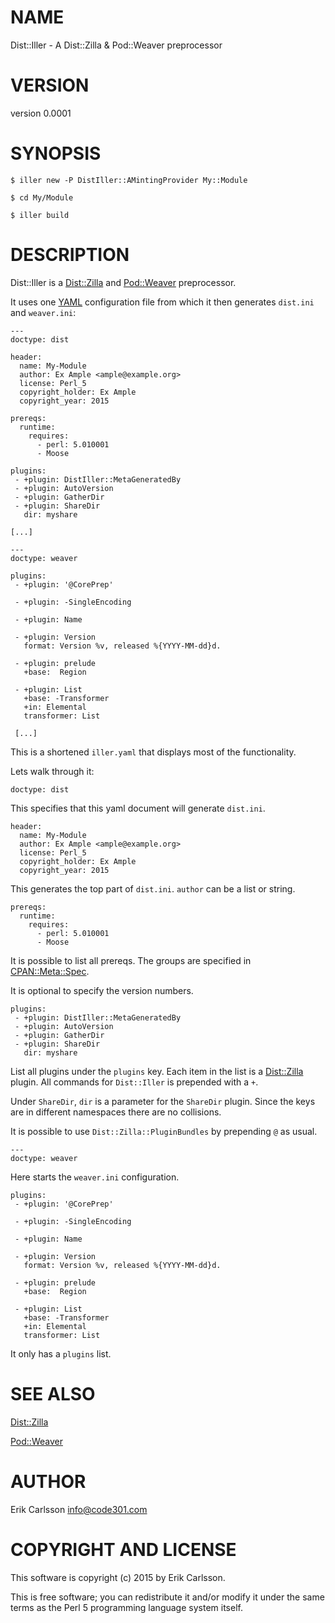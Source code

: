 # NAME

Dist::Iller - A Dist::Zilla & Pod::Weaver preprocessor

# VERSION

version 0.0001

# SYNOPSIS

    $ iller new -P DistIller::AMintingProvider My::Module

    $ cd My/Module

    $ iller build

# DESCRIPTION

Dist::Iller is a [Dist::Zilla](https://metacpan.org/pod/Dist::Zilla) and [Pod::Weaver](https://metacpan.org/pod/Pod::Weaver) preprocessor.

It uses one [YAML](https://metacpan.org/pod/YAML) configuration file from which it then generates `dist.ini` and `weaver.ini`:

    ---
    doctype: dist

    header:
      name: My-Module
      author: Ex Ample <ample@example.org>
      license: Perl_5
      copyright_holder: Ex Ample
      copyright_year: 2015

    prereqs:
      runtime:
        requires:
          - perl: 5.010001
          - Moose

    plugins:
     - +plugin: DistIller::MetaGeneratedBy
     - +plugin: AutoVersion
     - +plugin: GatherDir
     - +plugin: ShareDir
       dir: myshare

    [...]

    ---
    doctype: weaver

    plugins:
     - +plugin: '@CorePrep'

     - +plugin: -SingleEncoding

     - +plugin: Name

     - +plugin: Version
       format: Version %v, released %{YYYY-MM-dd}d.

     - +plugin: prelude
       +base:  Region

     - +plugin: List
       +base: -Transformer
       +in: Elemental
       transformer: List

     [...]

This is a shortened `iller.yaml` that displays most of the functionality.

Lets walk through it:

    doctype: dist

This specifies that this yaml document will generate `dist.ini`.

    header:
      name: My-Module
      author: Ex Ample <ample@example.org>
      license: Perl_5
      copyright_holder: Ex Ample
      copyright_year: 2015

This generates the top part of `dist.ini`. `author` can be a list or string.

    prereqs:
      runtime:
        requires:
          - perl: 5.010001
          - Moose

It is possible to list all prereqs. The groups are specified in [CPAN::Meta::Spec](https://metacpan.org/pod/CPAN::Meta::Spec).

It is optional to specify the version numbers.

    plugins:
     - +plugin: DistIller::MetaGeneratedBy
     - +plugin: AutoVersion
     - +plugin: GatherDir
     - +plugin: ShareDir
       dir: myshare

List all plugins under the `plugins` key. Each item in the list is a [Dist::Zilla](https://metacpan.org/pod/Dist::Zilla) plugin. All commands for `Dist::Iller` is prepended with a `+`.

Under `ShareDir`, `dir` is a parameter for the `ShareDir` plugin. Since the keys are in different namespaces there are no collisions.

It is possible to use `Dist::Zilla::PluginBundles` by prepending `@` as usual.

    ---
    doctype: weaver

Here starts the `weaver.ini` configuration.

    plugins:
     - +plugin: '@CorePrep'

     - +plugin: -SingleEncoding

     - +plugin: Name

     - +plugin: Version
       format: Version %v, released %{YYYY-MM-dd}d.

     - +plugin: prelude
       +base:  Region

     - +plugin: List
       +base: -Transformer
       +in: Elemental
       transformer: List

It only has a `plugins` list.

# SEE ALSO

[Dist::Zilla](https://metacpan.org/pod/Dist::Zilla)

[Pod::Weaver](https://metacpan.org/pod/Pod::Weaver)

# AUTHOR

Erik Carlsson <info@code301.com>

# COPYRIGHT AND LICENSE

This software is copyright (c) 2015 by Erik Carlsson.

This is free software; you can redistribute it and/or modify it under
the same terms as the Perl 5 programming language system itself.
